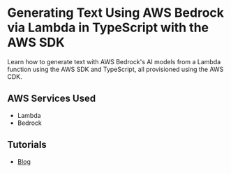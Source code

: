 # Generating Text Using AWS Bedrock via Lambda in TypeScript with the AWS SDK

Learn how to generate text with AWS Bedrock's AI models from a Lambda function using the AWS SDK and TypeScript, all provisioned using the AWS CDK.

## AWS Services Used

- Lambda
- Bedrock

## Tutorials

- [Blog](https://conermurphy.com/blog/generating-text-aws-bedrock-lambda-typescript-sdk)
